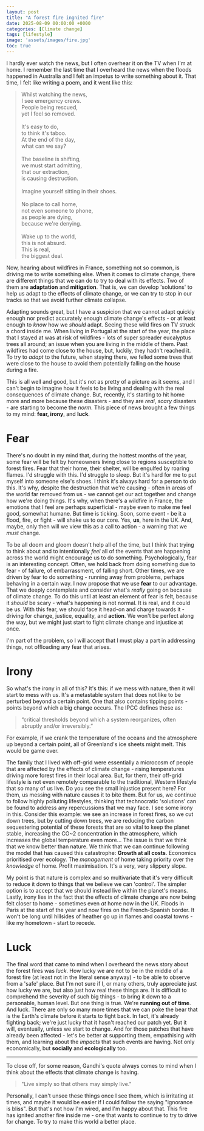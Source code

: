 ```yaml
--- 
layout: post
title: "A forest fire ingnited fire"
date: 2025-08-09 00:00:00 +0000 
categories: [Climate change] 
tags: [lifestyle]
image: 'assets/images/fire.jpg'
toc: true
--- 
```


I hardly ever watch the news, but I often overhear it on the TV when I'm at home. I remember the last time that I overheard the news when the floods happened in Australia and I felt an impetus to write something about it. That time, I felt like writing a poem, and it went like this: 

> Whilst watching the news,  
I see emergency crews.  
People being rescued,  
yet I feel so removed.  
<br> It's easy to do,  
to think it's taboo.  
At the end of the day,  
what can we say?  
<br> The baseline is shifting,  
we must start admitting,  
that our extraction,  
is causing destruction.  
<br> Imagine yourself sitting in their shoes.  
<br> No place to call home,  
not even someone to phone,  
as people are dying,  
because we're denying.  
<br> Wake up to the world,  
this is not absurd.  
This is real,  
the biggest deal.

Now, hearing about wildfires in France, something not so common, is driving me to write something else. When it comes to climate change, there are different things that we can do to try to deal with its effects. Two of them are **adaptation** and **mitigation**. That is, we can develop 'solutions' to help us adapt to the effects of climate change, or we can try to stop in our tracks so that we avoid further climate collapse.

Adapting sounds great, but I have a suspicion that we cannot adapt quickly enough nor predict accurately enough climate change's effects - or at least enough to *know* how we *should* adapt. Seeing these wild fires on TV struck a chord inside me. When living in Portugal at the start of the year, the place that I stayed at was at risk of wildfires - lots of super spreader eucalyptus trees all around; an issue when you are living in the middle of them. Past wildfires had come close to the house, but, luckily, they hadn't reached it. To try to *adapt* to the future, when staying there, we felled some trees that were close to the house to avoid them potentially falling on the house during a fire. 

This is all well and good, but it's not as pretty of a picture as it seems, and I can't begin to imagine how it feels to be living and dealing with the real consequences of climate change. But, recently, it's starting to hit home more and more because these disasters - and they are *real*, *scary* disasters - are starting to become the *norm*. This piece of news brought a few things to my mind: **fear, irony**, and **luck**.

# Fear

There's no doubt in my mind that, during the hottest months of the year, some fear will be felt by homeowners living close to regions susceptible to forest fires. Fear that their home, their shelter, will be engulfed by roaring flames. I'd struggle with this. I'd struggle to sleep. But it's hard for me to put myself into someone else's shoes. I think it's always hard for a person to do this. It's why, despite the destruction that we're causing - often in areas of the world far removed from us - we cannot get our act together and change how we're doing things. It's why, when there's a wildfire in France, the emotions that I feel are perhaps superficial - maybe even to make me feel good, somewhat humane. But time is ticking. Soon, some event - be it a flood, fire, or fight - will shake us to our core. Yes, **us**, here in the UK. And, maybe, only then will we view this as a call to action - a warning that we *must* change. 

To be all doom and gloom doesn't help all of the time, but I think that trying to think about and to intentionally *feel* all of the events that are happening across the world might encourage us to do something. Psychologically, fear is an interesting concept. Often, we hold back from doing something due to fear - of failure, of embarrassment, of falling short. Other times, we are driven by fear to do something - running away from problems, perhaps behaving in a certain way. I now propose that we use **fear** to our advantage. That we deeply contemplate and consider what's *really* going on because of climate change. To do this until at least an element of fear is felt, because it *should* be scary - what's happening is not normal. It is real, and it could be us. With this fear, we should face it head-on and charge towards it  - driving for change, justice, equality, and **action**. We won't be perfect along the way, but we might just start to fight climate change and injustice at once. 

I'm part of the problem, so I will accept that I must play a part in addressing things, not offloading any fear that arises. 

# Irony 

So what's the irony in all of this? It's this: if we mess with nature, then it will start to mess with us. It's a metastable system that does not like to be perturbed beyond a certain point. One that also contains tipping points - points beyond which a big change occurs. The IPCC defines these as: 
>  “critical thresholds beyond which a system reorganizes, often abruptly and/or irreversibly.”

For example, if we crank the temperature of the oceans and the atmosphere up beyond a certain point, all of Greenland's ice sheets might melt. This would be game over. 

The family that I lived with off-grid were essentially a microcosm of people that are affected by the effects of climate change - rising temperatures driving more forest fires in their local area. But, for them, their off-grid lifestyle is not even remotely comparable to the traditional, Western lifestyle that so many of us live. Do you see the small injustice present here? For them, us messing with nature causes it to bite them. But for us, we continue to follow highly polluting lifestyles, thinking that technocratic 'solutions' can be found to address any repercussions that we may face. I see some irony in this. Consider this example: we see an increase in forest fires, so we cut down trees, but by cutting down trees, we are reducing the carbon sequestering potential of these forests that are so vital to keep the planet stable, increasing the CO~2 concentration in the atmosphere, which increases the global temperature even more... The issue is that we think that we know better than nature. We think that we can continue following the model that has caused this catastrophe: **Growth at all costs**. Economics prioritised over ecology. The *management* of home taking priority over the *knowledge* of home. Profit maximisation. It's a very, very slippery slope. 

My point is that nature is complex and so multivariate that it's very difficult to reduce it down to things that we believe we can 'control'. The simpler option is to accept that we should instead live within the planet's means. Lastly, irony lies in the fact that the effects of climate change are now being felt closer to home - sometimes even *at* home now in the UK. Floods in Paris at the start of the year and now fires on the French-Spanish border. It won't be long until hillsides of heather go up in flames and coastal towns - like my hometown - start to recede. 

# Luck

The final word that came to mind when I overheard the news story about the forest fires was *luck*. How lucky we are not to be in the middle of a forest fire (at least not in the literal sense anyway) - to be able to observe from a 'safe' place. But I'm not sure if I, or many others, truly appreciate just how lucky we are, but also just how real these things are. It is difficult to comprehend the severity of such big things - to bring it down to a personable, human level. But one thing is true. We're **running out of time**. And luck. There are only so many more times that we can poke the bear that is the Earth's climate before it starts to fight back. In fact, it's already fighting back; we're just lucky that it hasn't reached our patch yet. But it will, eventually, unless we start to change. And for those patches that have already been affected - let's be better at supporting them, empathising with them, and learning about the *impacts* that such events are having. Not only economically, but **socially** and **ecologically** too.

---

To close off, for some reason, Gandhi's quote always comes to mind when I think about the effects that climate change is having. 
> "Live simply so that others may simply live." 

Personally, I can't unsee these things once I see them, which is irritating at times, and maybe it would be easier if I could follow the saying "ignorance is bliss". But that's not how I'm wired, and I'm happy about that. This fire has ignited another fire inside me - one that wants to continue to try to drive for change. To try to make this world a better place. 